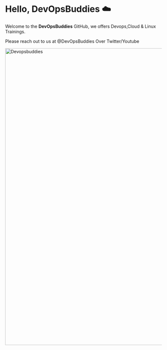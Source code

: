 # Hello, DevOpsBuddies :cloud:


Welcome to the **DevOpsBuddies** GitHub, we offers Devops,Cloud & Linux Trainings. 


Please reach out to us at @DevOpsBuddies Over Twitter/Youtube

<img width="954" alt="Devopsbuddies" src="https://github.com/DevOpsBuddies/DevOpsBuddies.github.io/assets/133563308/dbd4057f-ce5d-466c-b9bc-3aa33cb71e31">
